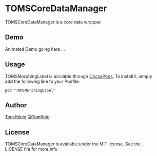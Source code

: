 # TOMSCoreDataManager
TOMSCoreDataManager is a core data wrapper.

## Demo

Animated Demo going here ...

## Usage

TOMSMorphingLabel is available through [CocoaPods](http://cocoapods.org). To install
it, simply add the following line to your Podfile:

    pod "TOMSMorphingLabel"

## Author

[Tom König](http://github.com/TomKnig) [@TomKnig](https://twitter.com/TomKnig)

## License

TOMSCoreDataManager is available under the MIT license. See the LICENSE file for more info.
